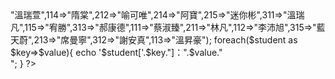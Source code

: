<?php 
$student = array( 
314=>"溫瑞萱",114=>"隋棠",212=>"喻可唯",214=>"阿寶",215=>"迷你彬",311=>"溫瑞凡",115=>"宥勝",313=>"郝康德",111=>"蔡淑臻",211=>"林凡",112=>"李沛旭",315=>"藍天蔚",213=>"席曼寧",312=>"謝安真",113=>"溫昇豪"); 

foreach($student as $key=>$value){ 
  echo '$student['.$key."]：".$value."<br> 
"; 
} 
?> 
